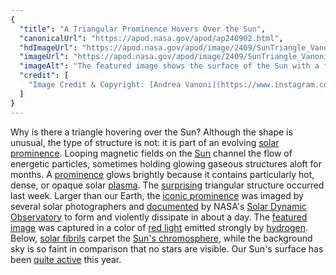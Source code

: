 ```yaml
---
{
  "title": "A Triangular Prominence Hovers Over the Sun",
  "canonicalUrl": "https://apod.nasa.gov/apod/ap240902.html",
  "hdImageUrl": "https://apod.nasa.gov/apod/image/2409/SunTriangle_Vanoni_960.jpg",
  "imageUrl": "https://apod.nasa.gov/apod/image/2409/SunTriangle_Vanoni_960.jpg",
  "imageAlt": "The featured image shows the surface of the Sun with a flowing texture in red light. Above the Sun's surface an unusual triangular prominence hovers. Please see the explanation for more detailed information.",
  "credit": [
    "Image Credit & Copyright: [Andrea Vanoni](https://www.instagram.com/astro.vano/)"
  ]
}
---
```


Why is there a triangle hovering over the Sun? Although the shape is unusual, the type of structure is not: it is part of an evolving [solar prominence](https://en.wikipedia.org/wiki/Solar_prominence). Looping magnetic fields on the [Sun](https://science.nasa.gov/sun/) channel the flow of energetic particles, sometimes holding glowing gaseous structures aloft for months. A [prominence](https://apod.nasa.gov/apod/ap180527.html) glows brightly because it contains particularly hot, dense, or opaque solar [plasma](https://en.wikipedia.org/wiki/Plasma_\(physics\)). The [surprising](https://petsonme.com.au/blog//wp-content/uploads/2015/11/pugheadtilt.jpg) triangular structure occurred last week. Larger than our Earth, the [iconic prominence](https://apod.nasa.gov/apod/ap230801.html) was imaged by several solar photographers and [documented](https://www.facebook.com/APOD.Sky/videos/1537986243787259) by NASA's [Solar Dynamic Observatory](https://sdo.gsfc.nasa.gov/) to form and violently dissipate in about a day. The [featured image](https://www.instagram.com/p/C_K1nhxMRrP/) was captured in a color of [red light](https://en.wikipedia.org/wiki/Hydrogen-alpha) emitted strongly by [hydrogen](https://periodic.lanl.gov/1.shtml). Below, [solar fibrils](https://apod.nasa.gov/apod/ap150217.html) carpet the [Sun's chromosphere](https://solarscience.msfc.nasa.gov/chromos.shtml), while the background sky is so faint in comparison that no stars are visible. Our Sun's surface has been [quite active](https://apod.nasa.gov/apod/ap240615.html) this year.
